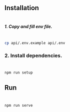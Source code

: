 ## Installation

#

#

##### 1. Copy and fill env file.

#

```sh
cp api/.env.example api/.env
```

### 2. Install dependencies.

#

```sh
npm run setup
```

## Run

#

```sh
npm run serve
```
